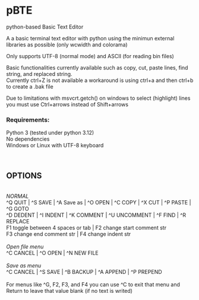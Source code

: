 # pBTE
python-based Basic Text Editor

A a basic terminal text editor with python using the minimun external libraries as possible (only wcwidth and colorama) 

Only supports UTF-8 (normal mode) and ASCII (for reading bin files)

Basic functionalities currently available such as copy, cut, paste lines, find string, and replaced string.
<br>Currently ctrl+Z is not available a workaround is using ctrl+a and then ctrl+b to create a .bak file

Due to limitations with msvcrt.getch() on windows to select (highlight) lines you must use Ctrl+arrows instead of Shift+arrows 

<h3>Requirements:</h3>
Python 3 (tested under python 3.12)<br>
No dependencies<br>
Windows or Linux with UTF-8 keyboard <br>

<br><h2>OPTIONS</h2>
<br>*NORMAL*<br>
^Q QUIT | ^S SAVE | ^A Save as | ^O OPEN | ^C COPY | ^X CUT | ^P PASTE | ^G GOTO <br>
^D DEDENT | ^I INDENT | ^K COMMENT | ^U UNCOMMENT | ^F FIND | ^R REPLACE <br>
F1 toggle between 4 spaces or tab | F2 change start comment str <br>
F3 change end comment str | F4 change indent str<br>
<br>*Open file menu*<br>
^C CANCEL | ^O OPEN  | ^N NEW FILE <br>
<br>*Save as menu*<br>
^C CANCEL | ^S SAVE | ^B BACKUP | ^A APPEND | ^P PREPEND
<br><br>
For menus like ^G, F2, F3, and F4 you can use ^C to exit that menu and<br>
Return to leave that value blank (if no text is writed)<br>
